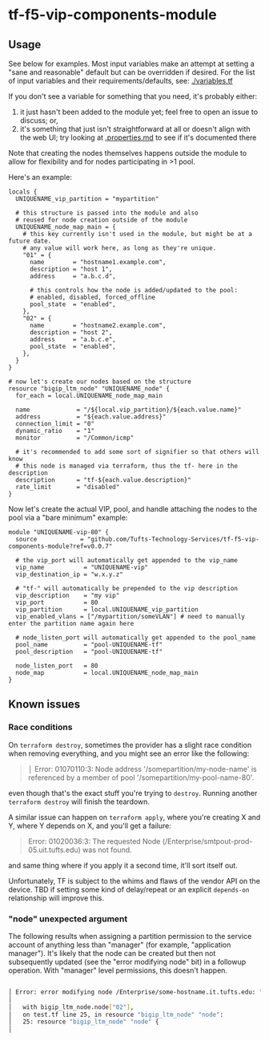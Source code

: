 # tf-f5-vip-components-module

## Usage

See below for examples.  Most input variables make an attempt at setting a "sane and reasonable" default but can be overridden if desired.  For the list of input variables and their requirements/defaults, see: [./variables.tf](variables.tf)

If you don't see a variable for something that you need, it's probably either:

1. it just hasn't been added to the module yet; feel free to open an issue to discuss; or,
1. it's something that just isn't straightforward at all or doesn't align with the web UI; try looking at [.properties.md](properties.md) to see if it's documented there

Note that creating the nodes themselves happens outside the module to allow for flexibility and for nodes participating in >1 pool.

Here's an example:

```hcl
locals {
  UNIQUENAME_vip_partition = "mypartition"
  
  # this structure is passed into the module and also 
  # reused for node creation outside of the module
  UNIQUENAME_node_map_main = {
    # this key currently isn't used in the module, but might be at a future date.
    # any value will work here, as long as they're unique.
    "01" = {
      name        = "hostname1.example.com",
      description = "host 1",
      address     = "a.b.c.d",

      # this controls how the node is added/updated to the pool:
      # enabled, disabled, forced_offline
      pool_state  = "enabled",
    },
    "02" = {
      name        = "hostname2.example.com",
      description = "host 2",
      address     = "a.b.c.e",
      pool_state  = "enabled",
    },
  }
}

# now let's create our nodes based on the structure  
resource "bigip_ltm_node" "UNIQUENAME_node" {
  for_each = local.UNIQUENAME_node_map_main
  
  name             = "/${local.vip_partition}/${each.value.name}"
  address          = "${each.value.address}"
  connection_limit = "0"
  dynamic_ratio    = "1"
  monitor          = "/Common/icmp"

  # it's recommended to add some sort of signifier so that others will know 
  # this node is managed via terraform, thus the tf- here in the description
  description      = "tf-${each.value.description}"
  rate_limit       = "disabled"
}
```

Now let's create the actual VIP, pool, and handle attaching the nodes to the pool via a "bare minimum" example:

```hcl
module "UNIQUENAME-vip-80" {
  source            = "github.com/Tufts-Technology-Services/tf-f5-vip-components-module?ref=v0.0.7"

  # the vip_port will automatically get appended to the vip_name
  vip_name           = "UNIQUENAME-vip"
  vip_destination_ip = "w.x.y.z"

  # "tf-" will automatically be prepended to the vip description
  vip_description    = "my vip"
  vip_port           = 80
  vip_partition      = local.UNIQUENAME_vip_partition
  vip_enabled_vlans = ["/mypartition/someVLAN"] # need to manually enter the partition name again here

  # node_listen_port will automatically get appended to the pool_name
  pool_name          = "pool-UNIQUENAME-tf"
  pool_description   = "pool-UNIQUENAME-tf"

  node_listen_port   = 80
  node_map           = local.UNIQUENAME_node_map_main
}  
```

## Known issues

### Race conditions

On `terraform destroy`, sometimes the provider has a slight race condition when removing everything, and you might see an error like the following:

> │ Error: 01070110:3: Node address '/somepartition/my-node-name' is referenced by a member of pool '/somepartition/my-pool-name-80'.

even though that's the exact stuff you're trying to `destroy`. Running another `terraform destroy` will finish the teardown.

A similar issue can happen on `terraform apply`, where you're creating X and Y, where Y depends on X, and you'll get a failure:

> Error: 01020036:3: The requested Node (/Enterprise/smtpout-prod-05.uit.tufts.edu) was not found.

and same thing where if you apply it a second time, it'll sort itself out.

Unfortunately, TF is subject to the whims and flaws of the vendor API on the device.  TBD if setting some kind of delay/repeat or an explicit `depends-on` relationship will improve this.

### "node" unexpected argument

The following results when assigning a partition permission to the service account of anything less than "manager" (for example, "application manager").  It's likely that the node can be created but then not subsequently updated (see the "error modifying node" bit) in a followup operation.  With "manager" level permissions, this doesn't happen.

```bash

│ Error: error modifying node /Enterprise/some-hostname.it.tufts.edu: "node" unexpected argument
│ 
│   with bigip_ltm_node.node["02"],
│   on test.tf line 25, in resource "bigip_ltm_node" "node":
│   25: resource "bigip_ltm_node" "node" {
│ 
```
